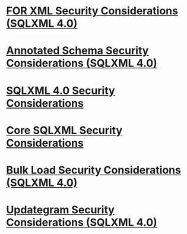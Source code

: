 # [FOR XML Security Considerations (SQLXML 4.0)](for-xml-security-considerations-sqlxml-4-0.md)
# [Annotated Schema Security Considerations (SQLXML 4.0)](annotated-schema-security-considerations-sqlxml-4-0.md)
# [SQLXML 4.0 Security Considerations](sqlxml-4-0-security-considerations.md)
# [Core SQLXML Security Considerations](core-sqlxml-security-considerations.md)
# [Bulk Load Security Considerations (SQLXML 4.0)](bulk-load-security-considerations-sqlxml-4-0.md)
# [Updategram Security Considerations (SQLXML 4.0)](updategram-security-considerations-sqlxml-4-0.md)
